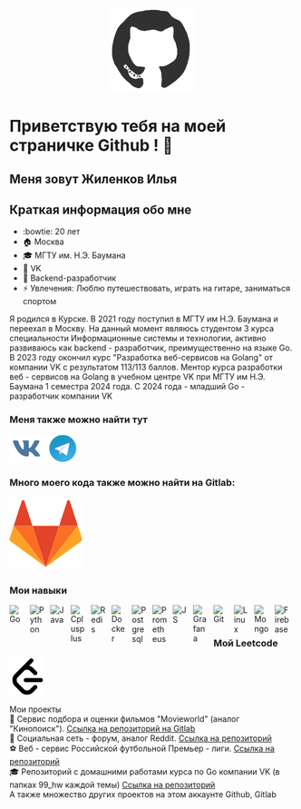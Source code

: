<div align="center">
<img src="https://github.com/ilyushkaaa/ilyushkaaa/blob/master/img/octo.gif" alt="GitHub Logo" width="150" height="150" />
</div>

# Приветствую тебя на моей страничке Github ! 👋

## Меня зовут Жиленков Илья

## Краткая информация обо мне

- :bowtie: 20 лет
- 🏠 Москва
- 🎓 МГТУ им. Н.Э. Баумана
- 💼 VK
- 🌅 Backend-разработчик
- ⚡ Увлечения: Люблю путешествовать, играть на гитаре, заниматься спортом

Я родился в Курске. В 2021 году поступил в МГТУ им Н.Э. Баумана и переехал в Москву. На данный момент являюсь студентом 3 курса специальности Информационные системы и технологии, активно развиваюсь как backend - разработчик, преимущественно на языке Go. В 2023 году окончил курс "Разработка веб-сервисов на Golang" от компании VK с результатом 113/113 баллов. Ментор курса разработки веб - сервисов на Golang в учебном центре VK при МГТУ им Н.Э. Баумана 1 семестра 2024 года. С 2024 года - младший Go - разработчик компании VK

### Меня также можно найти тут

[![website](./img/vk.svg)](https://vk.com/zh_ilya)
[![website](./img/telegram.svg)](https://t.me/ilyushkkaa)

### Много моего кода также можно найти на Gitlab:

[![website](./img/gitlab.svg)](https://gitlab.com/ilyushkaaa)

### Мои навыки

<img align="left" alt="Go" width="26px" src="https://cdn.jsdelivr.net/gh/devicons/devicon/icons/go/go-original.svg" style="padding-right:10px;" />
<img align="left" alt="Python" width="26px" src="https://cdn.jsdelivr.net/gh/devicons/devicon/icons/python/python-original.svg" style="padding-right:10px;" />
<img align="left" alt="Java" width="26px" src="https://cdn.jsdelivr.net/gh/devicons/devicon/icons/java/java-original.svg" style="padding-right:10px;" />
<img align="left" alt="Cplusplus" width="26px" src="https://cdn.jsdelivr.net/gh/devicons/devicon/icons/cplusplus/cplusplus-original.svg" style="padding-right:10px;" />
<img align="left" alt="Redis" width="26px" src="https://cdn.jsdelivr.net/gh/devicons/devicon/icons/redis/redis-original.svg" style="padding-right:10px;" />
<img align="left" alt="Docker" width="26px" src="https://cdn.jsdelivr.net/gh/devicons/devicon/icons/docker/docker-original.svg" style="padding-right:10px;" />
<img align="left" alt="Postgresql" width="26px" src="https://cdn.jsdelivr.net/gh/devicons/devicon/icons/postgresql/postgresql-original.svg" style="padding-right:10px;" />
<img align="left" alt="Prometheus" width="26px" src="https://cdn.jsdelivr.net/gh/devicons/devicon/icons/prometheus/prometheus-original.svg" style="padding-right:10px;" />
<img align="left" alt="JS" width="26px" src="https://cdn.jsdelivr.net/gh/devicons/devicon/icons/javascript/javascript-original.svg" style="padding-right:10px;" />
<img align="left" alt="Grafana" width="26px" src="https://cdn.jsdelivr.net/gh/devicons/devicon/icons/grafana/grafana-original.svg" style="padding-right:10px;" />
<img align="left" alt="Git" width="26px" src="https://cdn.jsdelivr.net/gh/devicons/devicon/icons/git/git-original.svg" style="padding-right:10px;" />
<img align="left" alt="Linux" width="26px" src="https://cdn.jsdelivr.net/gh/devicons/devicon/icons/linux/linux-original.svg" style="padding-right:10px;" />
<img align="left" alt="Mongo" width="26px" src="https://cdn.jsdelivr.net/gh/devicons/devicon/icons/mongodb/mongodb-original.svg" style="padding-right:10px;" />
<img align="left" alt="Firebase" width="26px" src="https://cdn.jsdelivr.net/gh/devicons/devicon/icons/firebase/firebase-plain.svg" style="padding-right:10px;" />

<br />
<br />

### Мой Leetcode

[![website](./img/leetcode.svg)](https://leetcode.com/ilyushkaaa717)

Мои проекты
<br>🍿 Сервис подбора и оценки фильмов "Movieworld" (аналог "Кинопоиск"). [Ссылка на репозиторий на Gitlab](https://gitlab.com/ilyushkaaa/movieworld.git)
<br>📱 Социальная сеть - форум, аналог Reddit. [Ссылка на репозиторий](https://github.com/ilyushkaaa/redditclone.git)
<br>⚽ Веб - сервис Российской футбольной Премьер - лиги. [Ссылка на репозиторий](https://github.com/ilyushkaaa/RPL.git)
<br>🎓 Репозиторий с домашними работами курса по Go компании VK (в папках 99_hw каждой темы) [Ссылка на репозиторий](https://gitlab.com/ilyushkaaa/lectures.git)
<br>
А также множество других проектов на этом аккаунте Github, Gitlab





